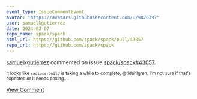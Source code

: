 ```yaml
---
event_type: IssueCommentEvent
avatar: "https://avatars.githubusercontent.com/u/987639?"
user: samuelkgutierrez
date: 2024-03-07
repo_name: spack/spack
html_url: https://github.com/spack/spack/pull/43057
repo_url: https://github.com/spack/spack
---
```


<a href='https://github.com/samuelkgutierrez' target='_blank'>samuelkgutierrez</a> commented on issue <a href='https://github.com/spack/spack/pull/43057' target='_blank'>spack/spack#43057</a>.

<small>It looks like `radiuss-build` is taking a while to complete, @tldahlgren. I'm not sure if that's expected or it needs poking....</small>

<a href='https://github.com/spack/spack/pull/43057' target='_blank'>View Comment</a>